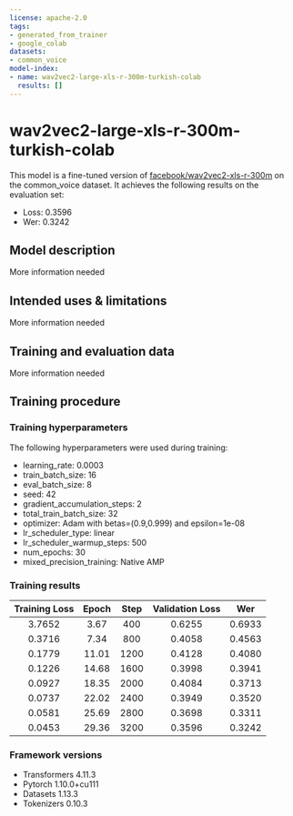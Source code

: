 ```yaml
---
license: apache-2.0
tags:
- generated_from_trainer
- google_colab
datasets:
- common_voice
model-index:
- name: wav2vec2-large-xls-r-300m-turkish-colab
  results: []
---
```


<!-- This model card has been generated automatically according to the information the Trainer had access to. You
should probably proofread and complete it, then remove this comment. -->

# wav2vec2-large-xls-r-300m-turkish-colab

This model is a fine-tuned version of [facebook/wav2vec2-xls-r-300m](https://huggingface.co/facebook/wav2vec2-xls-r-300m) on the common_voice dataset.
It achieves the following results on the evaluation set:
- Loss: 0.3596
- Wer: 0.3242

## Model description

More information needed

## Intended uses & limitations

More information needed

## Training and evaluation data

More information needed

## Training procedure

### Training hyperparameters

The following hyperparameters were used during training:
- learning_rate: 0.0003
- train_batch_size: 16
- eval_batch_size: 8
- seed: 42
- gradient_accumulation_steps: 2
- total_train_batch_size: 32
- optimizer: Adam with betas=(0.9,0.999) and epsilon=1e-08
- lr_scheduler_type: linear
- lr_scheduler_warmup_steps: 500
- num_epochs: 30
- mixed_precision_training: Native AMP

### Training results

| Training Loss | Epoch | Step | Validation Loss | Wer    |
|:-------------:|:-----:|:----:|:---------------:|:------:|
| 3.7652        | 3.67  | 400  | 0.6255          | 0.6933 |
| 0.3716        | 7.34  | 800  | 0.4058          | 0.4563 |
| 0.1779        | 11.01 | 1200 | 0.4128          | 0.4080 |
| 0.1226        | 14.68 | 1600 | 0.3998          | 0.3941 |
| 0.0927        | 18.35 | 2000 | 0.4084          | 0.3713 |
| 0.0737        | 22.02 | 2400 | 0.3949          | 0.3520 |
| 0.0581        | 25.69 | 2800 | 0.3698          | 0.3311 |
| 0.0453        | 29.36 | 3200 | 0.3596          | 0.3242 |


### Framework versions

- Transformers 4.11.3
- Pytorch 1.10.0+cu111
- Datasets 1.13.3
- Tokenizers 0.10.3
